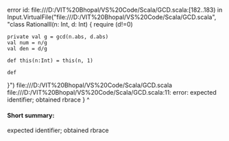 error id: file:///D:/VIT%20Bhopal/VS%20Code/Scala/GCD.scala:[182..183) in Input.VirtualFile("file:///D:/VIT%20Bhopal/VS%20Code/Scala/GCD.scala", "class Rationalll(n: Int, d: Int) {
    require (d!=0)

    private val g = gcd(n.abs, d.abs)
    val num = n/g
    val den = d/g

    def this(n:Int) = this(n, 1)

    def
}")
file:///D:/VIT%20Bhopal/VS%20Code/Scala/GCD.scala
file:///D:/VIT%20Bhopal/VS%20Code/Scala/GCD.scala:11: error: expected identifier; obtained rbrace
}
^
#### Short summary: 

expected identifier; obtained rbrace